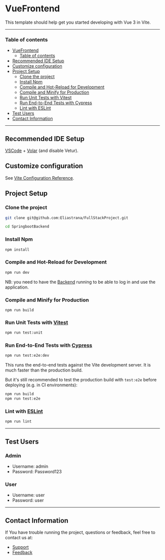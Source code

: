 # VueFrontend

This template should help get you started developing with Vue 3 in Vite.

___

### Table of contents

- [VueFrontend](#vuefrontend)
  - [Table of contents](#table-of-contents)
- [Recommended IDE Setup](#recommended-ide-setup)
- [Customize configuration](#customize-configuration)
- [Project Setup](#project-setup)
  - [Clone the project](#clone-the-project)
  - [Install Npm](#install-npm)
  - [Compile and Hot-Reload for Development](#compile-and-hot-reload-for-development)
  - [Compile and Minify for Production](#compile-and-minify-for-production)
  - [Run Unit Tests with Vitest](#run-unit-tests-with-vitest)
  - [Run End-to-End Tests with Cypress](#run-end-to-end-tests-with-cypress)
  - [Lint with ESLint](#lint-with-eslint)
- [Test Users](#test-users)  
- [Contact Information](#contact-information)

---

## Recommended IDE Setup

[VSCode](https://code.visualstudio.com/) + [Volar](https://marketplace.visualstudio.com/items?itemName=Vue.volar) (and disable Vetur).

## Customize configuration

See [Vite Configuration Reference](https://vitejs.dev/config/).

## Project Setup

### Clone the project
```bash
git clone git@github.com:Eliastrana/FullStackProject.git
```
```bash
cd SpringbootBackend
```
### Install Npm
```sh
npm install
```

### Compile and Hot-Reload for Development

```sh
npm run dev
```
NB: you need to have the [Backend](https://github.com/Eliastrana/FullStackProject/tree/main/Backend/SpringbootBackend) running to be able to log in and use the application.

### Compile and Minify for Production

```
npm run build
``` 

### Run Unit Tests with [Vitest](https://vitest.dev/)

```sh
npm run test:unit
```

### Run End-to-End Tests with [Cypress](https://www.cypress.io/)

```sh
npm run test:e2e:dev
```

This runs the end-to-end tests against the Vite development server.
It is much faster than the production build.

But it's still recommended to test the production build with `test:e2e` before deploying (e.g. in CI environments):

```sh
npm run build
npm run test:e2e
```

### Lint with [ESLint](https://eslint.org/)

```sh
npm run lint
```
---
## Test Users
### Admin
- Username: admin
- Password: Password123

### User
- Username: user
- Password: user
---
## Contact Information

If You have trouble running the project, questions or feedback, feel free to contact us at:

- [Support](mailto:support@quand.no)
- [Feedback](mailto:support@quand.no)
